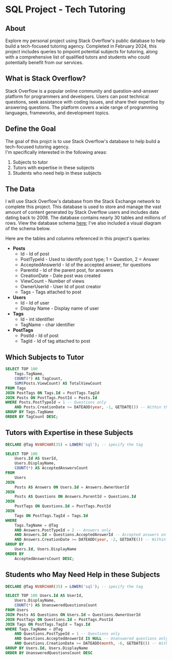 # SQL Project - Tech Tutoring

## About  

Explore my personal project using Stack Overflow's public database to help build a tech-focused tutoring agency. Completed in February 2024, this project includes queries to pinpoint potential subjects for tutoring, along with a comprehensive list of qualified tutors and students who could potentially benefit from our services.

## What is Stack Overflow?  

Stack Overflow is a popular online community and question-and-answer platform for programmers and developers. Users can post technical questions, seek assistance with coding issues, and share their expertise by answering questions. The platform covers a wide range of programming languages, frameworks, and development topics.

## Define the Goal  

The goal of this projct is to use Stack Overflow's database to help build a tech-focused tutoring agency.  
I'm specifically interested in the following areas:
1. Subjects to tutor
2. Tutors with expertise in these subjects
3. Students who need help in these subjects

## The Data

I will use Stack Overflow's database from the Stack Exchange network to complete this project. This database is used to store and manage the vast amount of content generated by Stack Overflow users and includes data dating back to 2008. The database contains nearly 30 tables and millions of rows. View the database schema [here](https://meta.stackexchange.com/questions/2677/database-schema-documentation-for-the-public-data-dump-and-sede); I've also included a visual diagram of the schema below.  

Here are the tables and columns referenced in this project's queries:  
* **Posts**
    * Id - Id of post
    * PostTypeId - Used to identify post type; 1 = Question, 2 = Answer
    * AcceptedAnswerId - Id of the accepted answer, for questions 
    * ParentId - Id of the parent post, for answers
    * CreationDate - Date post was created
    * ViewCount - Number of views
    * OwnerUserId - User Id of post creator
    * Tags - Tags attached to post
* **Users**
    * Id - Id of user
    * Display Name - Display name of user
* **Tags**
    * Id - int identifier
    * TagName - char identifier
* **PostTags**
    * PostId - Id of post
    * TagId - Id of tag attached to post

## Which Subjects to Tutor

```sql
SELECT TOP 100
    Tags.TagName, 
    COUNT(*) AS TagCount,
    SUM(Posts.ViewCount) AS TotalViewCount
FROM Tags
JOIN PostTags ON Tags.Id = PostTags.TagId
JOIN Posts ON PostTags.PostId = Posts.Id
WHERE Posts.PostTypeId = 1 -- Questions only
    AND Posts.CreationDate >= DATEADD(year, -1, GETDATE()) -- Within the last year
GROUP BY Tags.TagName
ORDER BY TagCount DESC;
```

## Tutors with Expertise in these Subjects

```sql
DECLARE @Tag NVARCHAR(35) = LOWER('sql'); -- specify the tag

SELECT TOP 100
    Users.Id AS UserId,
    Users.DisplayName,
    COUNT(*) AS AcceptedAnswersCount  
FROM
    Users
JOIN
    Posts AS Answers ON Users.Id = Answers.OwnerUserId 
JOIN
    Posts AS Questions ON Answers.ParentId = Questions.Id
JOIN
    PostTags ON Questions.Id = PostTags.PostId
JOIN
    Tags ON PostTags.TagId = Tags.Id
WHERE
    Tags.TagName = @Tag
    AND Answers.PostTypeId = 2 -- Answers only
    AND Answers.Id = Questions.AcceptedAnswerId -- Accepted answers only
    AND Answers.CreationDate >= DATEADD(year, -2, GETDATE()) -- Within the last two years
GROUP BY
    Users.Id, Users.DisplayName
ORDER BY
    AcceptedAnswersCount DESC;
```

## Students who May Need Help in these Subjects

```sql
DECLARE @Tag NVARCHAR(35) = LOWER('sql'); -- specify the tag

SELECT TOP 100 Users.Id AS UserId, 
    Users.DisplayName, 
    COUNT(*) AS UnansweredQuestionsCount
FROM Users
JOIN Posts AS Questions ON Users.Id = Questions.OwnerUserId
JOIN PostTags ON Questions.Id = PostTags.PostId
JOIN Tags ON PostTags.TagId = Tags.Id
WHERE Tags.TagName = @Tag
    AND Questions.PostTypeId = 1 -- Questions only
    AND Questions.AcceptedAnswerId IS NULL -- Unanswered questions only
    AND Questions.CreationDate >= DATEADD(month, -6, GETDATE()) -- Within the last six months
GROUP BY Users.Id, Users.DisplayName
ORDER BY UnansweredQuestionsCount DESC
```

